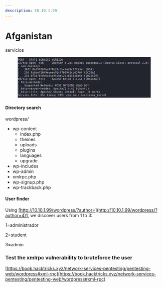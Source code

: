 ```yaml
---
description: 10.10.1.99
---
```


# Afganistan

servicios

<figure><img src="../.gitbook/assets/imagen (5).png" alt=""><figcaption></figcaption></figure>

#### Directory search

wordpress/

* wp-content
  * index.php
  * themes
  * uploads
  * plugins
  * languages
  * upgrade
* wp-includes
* wp-admin
* xmlrpc.php
* wp-signup.php
* wp-trackback.php

#### User finder

Using [http://10.10.1.99/wordpress/?author=](http://10.10.1.99/wordpress/?author=4)1, we discover users from 1 to 3:

1=administrador

2=student

3=admin

### Test the xmlrpc vulnerability to bruteforce the user

[https://book.hacktricks.xyz/network-services-pentesting/pentesting-web/wordpress#xml-rpc](https://book.hacktricks.xyz/network-services-pentesting/pentesting-web/wordpress#xml-rpc)

